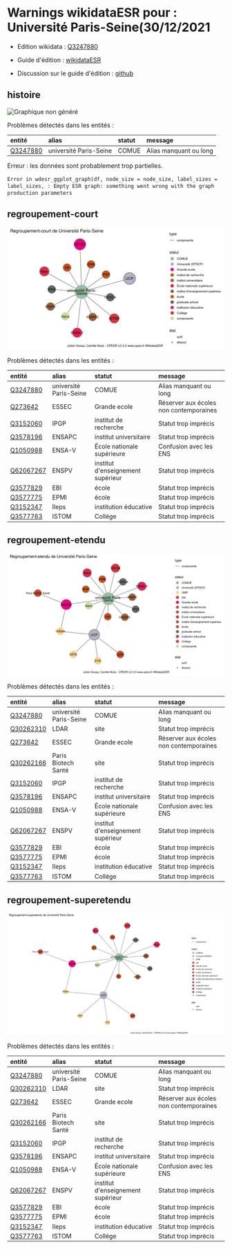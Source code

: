Warnings wikidataESR pour : Université Paris-Seine(30/12/2021
================

- Edition wikidata : [Q3247880](https://www.wikidata.org/wiki/Q3247880)
- Guide d'édition : [wikidataESR](https://github.com/cpesr/wikidataESR/)

- Discussion sur le guide d'édition : [github](https://github.com/cpesr/wikidataESR/issues)



## histoire 

![Graphique non généré](Q3247880-histoire.png) 

Problèmes détectés dans les entités :

|entité                                             |alias                  |statut |message                |
|:--------------------------------------------------|:----------------------|:------|:----------------------|
|[Q3247880](https://www.wikidata.org/wiki/Q3247880) |université Paris-Seine |COMUE  |Alias manquant ou long |

 


Erreur : les données sont probablement trop partielles.
```
Error in wdesr_ggplot_graph(df, node_size = node_size, label_sizes = label_sizes, : Empty ESR graph: something went wrong with the graph production parameters

``` 



## regroupement-court 

![Graphique non généré](Q3247880-regroupement-court.png) 

Problèmes détectés dans les entités :

|entité                                               |alias                  |statut                            |message                                |
|:----------------------------------------------------|:----------------------|:---------------------------------|:--------------------------------------|
|[Q3247880](https://www.wikidata.org/wiki/Q3247880)   |université Paris-Seine |COMUE                             |Alias manquant ou long                 |
|[Q273642](https://www.wikidata.org/wiki/Q273642)     |ESSEC                  |Grande ecole                      |Réserver aux écoles non contemporaines |
|[Q3152060](https://www.wikidata.org/wiki/Q3152060)   |IPGP                   |institut de recherche             |Statut trop imprécis                   |
|[Q3578196](https://www.wikidata.org/wiki/Q3578196)   |ENSAPC                 |institut universitaire            |Statut trop imprécis                   |
|[Q1050988](https://www.wikidata.org/wiki/Q1050988)   |ENSA-V                 |École nationale supérieure        |Confusion avec les ENS                 |
|[Q62067267](https://www.wikidata.org/wiki/Q62067267) |ENSPV                  |institut d'enseignement supérieur |Statut trop imprécis                   |
|[Q3577829](https://www.wikidata.org/wiki/Q3577829)   |EBI                    |école                             |Statut trop imprécis                   |
|[Q3577775](https://www.wikidata.org/wiki/Q3577775)   |EPMI                   |école                             |Statut trop imprécis                   |
|[Q3152347](https://www.wikidata.org/wiki/Q3152347)   |Ileps                  |institution éducative             |Statut trop imprécis                   |
|[Q3577763](https://www.wikidata.org/wiki/Q3577763)   |ISTOM                  |Collége                           |Statut trop imprécis                   |

 



## regroupement-etendu 

![Graphique non généré](Q3247880-regroupement-etendu.png) 

Problèmes détectés dans les entités :

|entité                                               |alias                  |statut                            |message                                |
|:----------------------------------------------------|:----------------------|:---------------------------------|:--------------------------------------|
|[Q3247880](https://www.wikidata.org/wiki/Q3247880)   |université Paris-Seine |COMUE                             |Alias manquant ou long                 |
|[Q30262310](https://www.wikidata.org/wiki/Q30262310) |LDAR                   |site                              |Statut trop imprécis                   |
|[Q273642](https://www.wikidata.org/wiki/Q273642)     |ESSEC                  |Grande ecole                      |Réserver aux écoles non contemporaines |
|[Q30262166](https://www.wikidata.org/wiki/Q30262166) |Paris Biotech Santé    |site                              |Statut trop imprécis                   |
|[Q3152060](https://www.wikidata.org/wiki/Q3152060)   |IPGP                   |institut de recherche             |Statut trop imprécis                   |
|[Q3578196](https://www.wikidata.org/wiki/Q3578196)   |ENSAPC                 |institut universitaire            |Statut trop imprécis                   |
|[Q1050988](https://www.wikidata.org/wiki/Q1050988)   |ENSA-V                 |École nationale supérieure        |Confusion avec les ENS                 |
|[Q62067267](https://www.wikidata.org/wiki/Q62067267) |ENSPV                  |institut d'enseignement supérieur |Statut trop imprécis                   |
|[Q3577829](https://www.wikidata.org/wiki/Q3577829)   |EBI                    |école                             |Statut trop imprécis                   |
|[Q3577775](https://www.wikidata.org/wiki/Q3577775)   |EPMI                   |école                             |Statut trop imprécis                   |
|[Q3152347](https://www.wikidata.org/wiki/Q3152347)   |Ileps                  |institution éducative             |Statut trop imprécis                   |
|[Q3577763](https://www.wikidata.org/wiki/Q3577763)   |ISTOM                  |Collége                           |Statut trop imprécis                   |

 



## regroupement-superetendu 

![Graphique non généré](Q3247880-regroupement-superetendu.png) 

Problèmes détectés dans les entités :

|entité                                               |alias                  |statut                            |message                                |
|:----------------------------------------------------|:----------------------|:---------------------------------|:--------------------------------------|
|[Q3247880](https://www.wikidata.org/wiki/Q3247880)   |université Paris-Seine |COMUE                             |Alias manquant ou long                 |
|[Q30262310](https://www.wikidata.org/wiki/Q30262310) |LDAR                   |site                              |Statut trop imprécis                   |
|[Q273642](https://www.wikidata.org/wiki/Q273642)     |ESSEC                  |Grande ecole                      |Réserver aux écoles non contemporaines |
|[Q30262166](https://www.wikidata.org/wiki/Q30262166) |Paris Biotech Santé    |site                              |Statut trop imprécis                   |
|[Q3152060](https://www.wikidata.org/wiki/Q3152060)   |IPGP                   |institut de recherche             |Statut trop imprécis                   |
|[Q3578196](https://www.wikidata.org/wiki/Q3578196)   |ENSAPC                 |institut universitaire            |Statut trop imprécis                   |
|[Q1050988](https://www.wikidata.org/wiki/Q1050988)   |ENSA-V                 |École nationale supérieure        |Confusion avec les ENS                 |
|[Q62067267](https://www.wikidata.org/wiki/Q62067267) |ENSPV                  |institut d'enseignement supérieur |Statut trop imprécis                   |
|[Q3577829](https://www.wikidata.org/wiki/Q3577829)   |EBI                    |école                             |Statut trop imprécis                   |
|[Q3577775](https://www.wikidata.org/wiki/Q3577775)   |EPMI                   |école                             |Statut trop imprécis                   |
|[Q3152347](https://www.wikidata.org/wiki/Q3152347)   |Ileps                  |institution éducative             |Statut trop imprécis                   |
|[Q3577763](https://www.wikidata.org/wiki/Q3577763)   |ISTOM                  |Collége                           |Statut trop imprécis                   |

 

